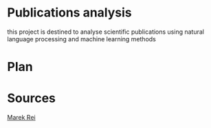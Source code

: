 # Publications analysis
this project is destined to analyse scientific publications using natural language processing and machine learning methods

# Plan

# Sources
[Marek Rei](http://www.marekrei.com/blog/ml-nlp-publications-in-2017/)
